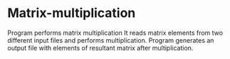 # Matrix-multiplication
Program performs matrix multiplication
It reads matrix elements from two different input files and performs multiplication.
Program generates an output file with elements of resultant matrix after multiplication.
